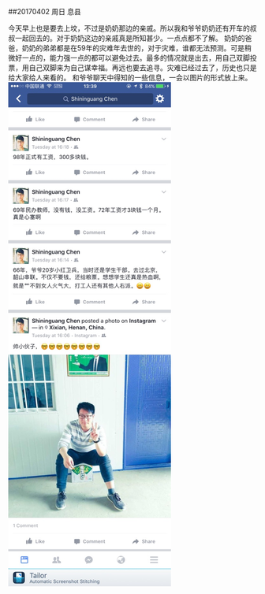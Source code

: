 ##20170402  周日    息县

今天早上也是要去上坟，不过是奶奶那边的亲戚。所以我和爷爷奶奶还有开车的叔叔一起回去的。对于奶奶这边的亲戚真是所知甚少。一点点都不了解。
奶奶的爸爸，奶奶的弟弟都是在59年的灾难年去世的，对于灾难，谁都无法预测。可是稍微好一点的，能力强一点的都可以避免过去。最多的情况就是出去，用自己双脚投票，用自己双脚来为自己谋幸福。再远也要去追寻。灾难已经过去了，历史也只是给大家给人来看的。
和爷爷聊天中得知的一些信息，一会以图片的形式放上来。
![聊天记录](../image/jilu.jpg)

